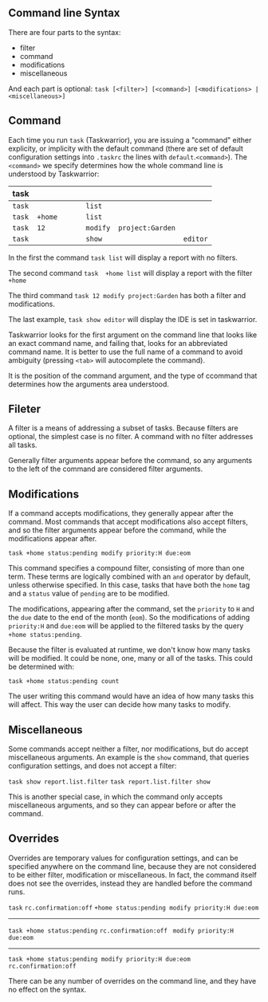 ##  Command line Syntax
There are four parts to the syntax:
- filter
- command
- modifications
- miscellaneous

And each part is optional:
`task [<filter>] [<command>] [<modifications> | <miscellaneous>]`

## Command
Each time you run `task` (Taskwarrior), you are issuing a "command"
either explicity, or implicity with the default command (there are
set of default configuration settings into `.taskrc` the lines 
with `default`.`<command>`). The `<command>` we specify determines
how the whole command line is understood by Taskwarrior:

| task  | <filter>   | <command>   | <modifications>   | <miscellaneous>   |
| ----- | ---------- | ----------- | ----------------- | ----------------- |
| `task`  |            | `list`        |                   |                   |
| `task`  |` +home      `| `list`        |                   |                   |
| `task`  | `12`         | `modify`      | `project:Garden`    |                   |
| `task`  |            | `show`        |                   |    `editor`         |

In the first the command `task list` will display a report with no filters.

The second command `task  +home list` will display a report with the filter `+home`

The third command `task 12 modify project:Garden` has both a filter and modifications.

The last example, `task show editor` will display the IDE is set in taskwarrior.

Taskwarrior looks for the first argument on the command line that looks like an exact command
name, and failing that, looks for an abbreviated command name. It is better to 
use the full name of a command to avoid ambiguity (pressing `<tab>` will autocomplete the command).

It is the position of the command argument, and the type of ccommand 
that determines how the arguments area understood.

## Fileter

A filter is a means of addressing a subset of tasks. Because filters are optional, 
the simplest case is no filter. A command with no filter addresses all tasks.

Generally filter arguments appear before the command, so any arguments to the left of the command are
considered filter arguments.

## Modifications
If a command accepts modifications, they generally appear after the command. Most commands that accept
modifications also accept filters, and so the filter arguments appear before the command, while the modifications
appear after.

`task +home status:pending modify priority:H due:eom`

This command specifies a compound filter, consisting of more than one term. These terms are logically 
combined with an `and` operator by default, unless otherwise specified. In this case, tasks that have both the `home` tag
and a `status` value of `pending` are to be modified.

The modifications, appearing after the command, set the `priority` to `H` and the `due` 
date to the end of the month (`eom`). So the modifications of adding `priority:H` and `due:eom` will be applied to the 
filtered tasks by the query `+home status:pending`.

Because the filter is evaluated at runtime, we don't know how many tasks will 
be modified. It could be none, one, many or all of the tasks. This could be determined with:

`task +home status:pending count`

The user writing this command would have an idea of how many tasks this will affect. This
way the user can decide how many tasks to modify.

## Miscellaneous

Some commands accept neither a filter, nor modifications, but do accept miscellaneous arguments. An 
example is the `show` command, that queries configuration settings, and does not accept a filter:

`task show report.list.filter`
`task report.list.filter show`

This is another special case, in which the command only accepts miscellaneous arguments, and so they
can appear before or after the command.

## Overrides

Overrides are temporary values for configuration settings, and can be specified anywhere on the command line,
because they are not considered to be either filter, modification or miscellaneous. In fact, the command itself
does not see the overrides, instead they are handled before the command runs.

`task` `rc.confirmation:off` `+home status:pending modify priority:H due:eom`

---

`task +home status:pending` `rc.confirmation:off ` `modify priority:H due:eom`

---

`task +home status:pending modify priority:H due:eom` `rc.confirmation:off`

There can be any number of overrides on the command line, and they have no effect on the syntax.
